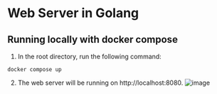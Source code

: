 # Web Server in Golang
## Running locally with docker compose
1. In the root directory, run the following command:
```
docker compose up
```
2. The web server will be running on http://localhost:8080.
![image](https://github.com/user-attachments/assets/da25db3d-2000-42c4-9dea-cb1e0a072506)
